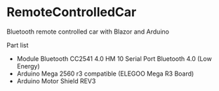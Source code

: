 # RemoteControlledCar
Bluetooth remote controlled car with Blazor and Arduino

Part list

* Module Bluetooth CC2541 4.0 HM 10 Serial Port Bluetooth 4.0 (Low Energy)
* Arduino Mega 2560 r3 compatible (ELEGOO Mega R3 Board)
* Arduino Motor Shield REV3
